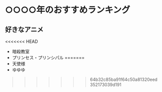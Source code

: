 # ○○○○年のおすすめランキング

## 好きなアニメ
<<<<<<< HEAD
- 暗殺教室
- プリンセス・プリンシパル
=======
- 天使様
- ゆゆゆ
>>>>>>> 64b32c85ba91f64c50a81320eed352173039d191
